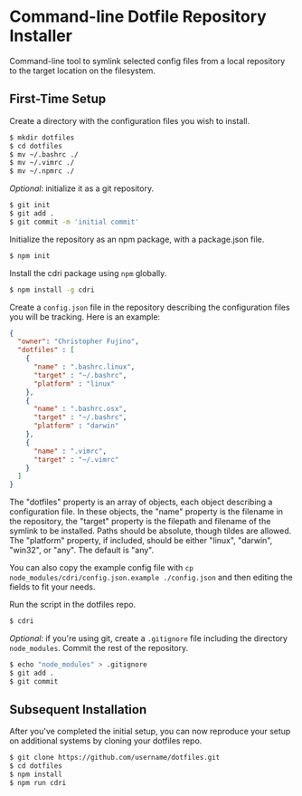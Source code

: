 # Command-line Dotfile Repository Installer

Command-line tool to symlink selected config files from a local repository to the target location on the filesystem.

## First-Time Setup

Create a directory with the configuration files you wish to install.

```bash
$ mkdir dotfiles
$ cd dotfiles
$ mv ~/.bashrc ./
$ mv ~/.vimrc ./
$ mv ~/.npmrc ./
```

*Optional*: initialize it as a git repository.

```bash
$ git init
$ git add .
$ git commit -m 'initial commit'
```

Initialize the repository as an npm package, with a package.json file.

```bash
$ npm init
```

Install the cdri package using `npm` globally.

```bash
$ npm install -g cdri
```

Create a `config.json` file in the repository describing the configuration files you will be tracking. Here is an example:

```json
{
  "owner": "Christopher Fujino",
  "dotfiles" : [
    {
      "name" : ".bashrc.linux",
      "target" : "~/.bashrc",
      "platform" : "linux"
    },
    {
      "name" : ".bashrc.osx",
      "target" : "~/.bashrc",
      "platform" : "darwin"
    },
    {
      "name" : ".vimrc",
      "target" : "~/.vimrc"
    }
  ]
}
```

The "dotfiles" property is an array of objects, each object describing a configuration file. In these objects, the "name" property is the filename in the repository, the "target" property is the filepath and filename of the symlink to be installed. Paths should be absolute, though tildes are allowed. The "platform" property, if included, should be either "linux", "darwin", "win32", or "any". The default is "any".

You can also copy the example config file with `cp node_modules/cdri/config.json.example ./config.json` and then editing the fields to fit your needs.

Run the script in the dotfiles repo.

```bash
$ cdri
```

*Optional*: if you're using git, create a `.gitignore` file including the directory `node_modules`. Commit the rest of the repository.

```bash
$ echo "node_modules" > .gitignore
$ git add .
$ git commit
```

## Subsequent Installation

After you've completed the initial setup, you can now reproduce your setup on additional systems by cloning your dotfiles repo.

```bash
$ git clone https://github.com/username/dotfiles.git
$ cd dotfiles
$ npm install
$ npm run cdri
```
